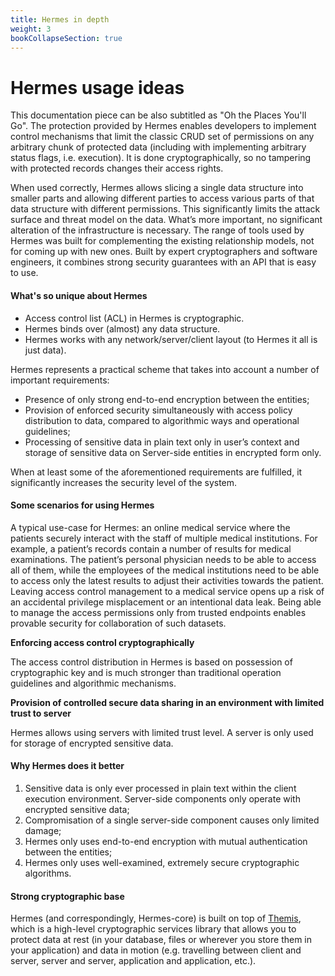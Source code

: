 ```yaml
---
title: Hermes in depth
weight: 3
bookCollapseSection: true
---
```


# Hermes usage ideas

This documentation piece can be also subtitled as "Oh the Places You'll Go". The protection provided by Hermes enables developers to implement control mechanisms that limit the classic CRUD set of permissions on any arbitrary chunk of protected data (including with implementing arbitrary status flags, i.e. execution). It is done cryptographically, so no tampering with protected records changes their access rights.

When used correctly, Hermes allows slicing a single data structure into smaller parts and allowing different parties to access various parts of that data structure with different permissions. This significantly limits the attack surface and threat model on the data. What’s more important, no significant alteration of the infrastructure is necessary. The range of tools used by Hermes was built for complementing the existing relationship models, not for coming up with new ones. Built by expert cryptographers and software engineers, it combines strong security guarantees with an API that is easy to use.

#### What's so unique about Hermes

* Access control list (ACL) in Hermes is cryptographic.
* Hermes binds over (almost) any data structure.
* Hermes works with any network/server/client layout (to Hermes it all is just data).

Hermes represents a practical scheme that takes into account a number of important requirements:

* Presence of only strong end-to-end encryption between the entities;
* Provision of enforced security simultaneously with access policy distribution to data, compared to algorithmic ways and operational guidelines;
* Processing of sensitive data in plain text only in user’s context and storage of sensitive data on Server-side entities in encrypted form only.

When at least some of the aforementioned requirements are fulfilled, it significantly increases the security level of the system.

#### Some scenarios for using Hermes

A typical use-case for Hermes: an online medical service where the patients securely interact with the staff of multiple medical institutions. For example, a patient’s records contain a number of results for medical examinations. The patient’s personal physician needs to be able to access all of them, while the employees of the medical institutions need to be able to access only the latest results to adjust their activities towards the patient. Leaving access control management to a medical service opens up a risk of an accidental privilege misplacement or an intentional data leak. Being able to manage the access permissions only from trusted endpoints enables provable security for collaboration of such datasets.

**Enforcing access control cryptographically**

The access control distribution in Hermes is based on possession of cryptographic key and is much stronger than traditional operation guidelines and algorithmic mechanisms.

**Provision of controlled secure data sharing in an environment with limited trust to server**

Hermes allows using servers with limited trust level. A server is only used for storage of encrypted sensitive data.

#### Why Hermes does it better

1. Sensitive data is only ever processed in plain text within the client execution environment. Server-side components only operate with encrypted sensitive data;
2. Compromisation of a single server-side component causes only limited damage;
3. Hermes only uses end-to-end encryption with mutual authentication between the entities;
4. Hermes only uses well-examined, extremely secure cryptographic algorithms.

#### Strong cryptographic base

Hermes (and correspondingly, Hermes-core) is built on top of [Themis](https://github.com/cossacklabs/themis), which is a high-level cryptographic services library that allows you to protect data at rest (in your database, files or wherever you store them in your application) and data in motion (e.g. travelling between client and server, server and server, application and application, etc.).